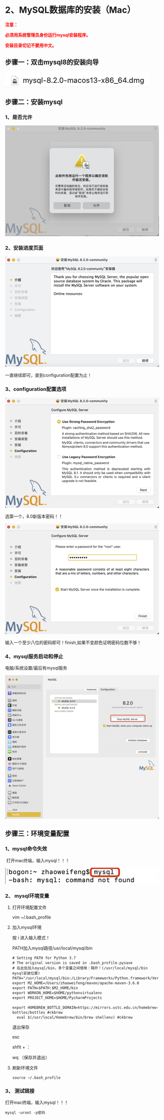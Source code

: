 # 2、MySQL数据库的安装（Mac）

<font color='red'>**注意：**</font>

<font color='red'>**必须用系统管理员身份运行mysql安装程序。**</font>

<font color='red'>**安装目录切记不要用中文。**</font>



## 步骤一：双击mysql8的安装向导

![1702303587689](MySQL8.0_安装和使用文档.assets\1702303587689.png)

## 步骤二：安装mysql

### 1、是否允许

![1702303706150](MySQL8.0_安装和使用文档.assets\1702303706150.png)

### 2、安装进度页面

![1702303884242](MySQL8.0_安装和使用文档.assets\1702303884242.png)

一直继续即可，直到configuration配置为止！

### 3、configuration配置选项

![1702303980348](MySQL8.0_安装和使用文档.assets\1702303980348.png)

选第一个，8.0新版本密码！！

![1702304070468](MySQL8.0_安装和使用文档.assets\image-20211127105018580.png)

输入一个至少八位的密码即可！finish,如果不变颜色证明密码位数不够！

### 4、mysql服务启动和停止

电脑/系统设置/最后有mysql服务

![1702304445489](MySQL8.0_安装和使用文档.assets\1702304445489.png)



## 步骤三：环境变量配置

### 1、mysql命令失效

​		 打开mac终端，输入mysql！！！

![1702304660221](MySQL8.0_安装和使用文档.assets\1702304660221.png)

### 2、 mysql环境变量

1. 打开环境配置文件

   vim  ~/.bash_profile

2. 加入mysql环境

   按 i 进入输入模式！

   PATH加入mysql路径/usr/local/mysql/bin

   ``` 
   # Setting PATH for Python 3.7
   # The original version is saved in .bash_profile.pysave
   # 在此处加入mysql/bin，多个变量之间使用：隔开！(/usr/local/mysql/bin  mysql安装位置)
   PATH="/usr/local/mysql/bin:/Library/Frameworks/Python.framework/Versions/3.7/bin:${PATH}"
   export M2_HOME=/Users/zhaoweifeng/maven/apache-maven-3.6.0
   export PATH=$PATH:$M2_HOME/bin
   export WORKON_HOME=$HOME/pythonvirtualenv
   export PROJECT_HOME=$HOME/PycharmProjects
   
   export HOMEBREW_BOTTLE_DOMAIN=https://mirrors.ustc.edu.cn/homebrew-bottles/bottles #ckbrew
     eval $(/usr/local/Homebrew/bin/brew shellenv) #ckbrew
   ```

   退出保存

   esc

   shfit + ：

   wq （保存并退出）

3. 刷新环境文件

   ``` 
   source ~/.bash_profile
   ```

   

### 3、 测试链接

 打开mac终端，输入mysql！！！

``` 
mysql -uroot -p密码
```



